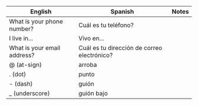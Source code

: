 | English | Spanish | Notes |
| ---- | ---- | ---- |
| What is your phone number? | Cuál es tu teléfono? |  |
| I live in... | Vivo en... |  |
| What is your email address? | Cuál es tu dirección de correo electrónico? |  |
| @ (at-sign) | arroba |  |
| . (dot) | punto |  |
| - (dash) | guión |  |
| _ (underscore) | guión bajo |  |